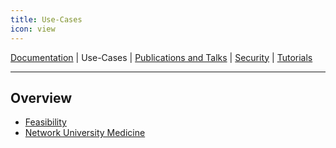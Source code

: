 ```yaml
---
title: Use-Cases
icon: view
---
```

 [Documentation](/introduction/docs/README.md) | Use-Cases | [Publications and Talks](/introduction/publications.md) | [Security](/introduction/security.md) | [Tutorials](/introduction/tutorials/README.md)

---

## Overview 
- [Feasibility](feasibility.md)
- [Network University Medicine](num.md)